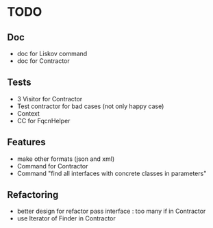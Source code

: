 # TODO

## Doc
 * doc for Liskov command
 * doc for Contractor

## Tests
 * 3 Visitor for Contractor
 * Test contractor for bad cases (not only happy case)
 * Context
 * CC for FqcnHelper

## Features
 * make other formats (json and xml)
 * Command for Contractor
 * Command "find all interfaces with concrete classes in parameters"

## Refactoring
 * better design for refactor pass interface : too many if in Contractor
 * use Iterator of Finder in Contractor
